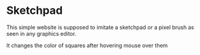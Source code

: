 # Sketchpad
This simple website is supposed to imitate a sketchpad or a pixel brush as 
seen in any graphics editor.

It changes the color of squares after hovering mouse over them